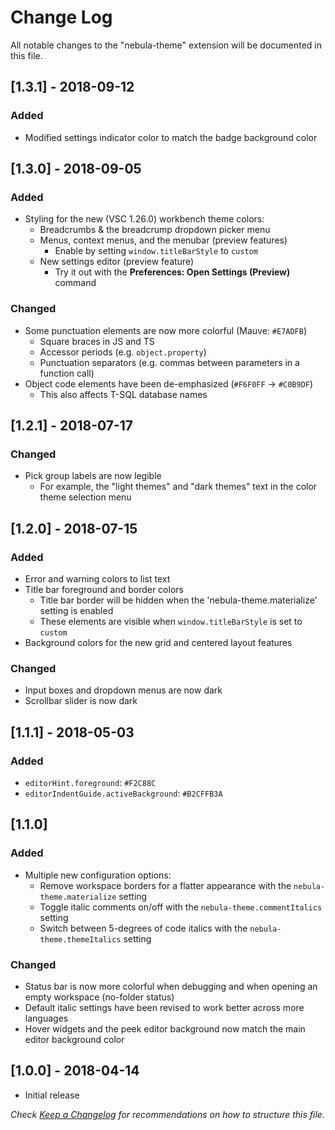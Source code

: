 # Change Log

All notable changes to the "nebula-theme" extension will be documented in this file.

## **[1.3.1]** - 2018-09-12
### Added

- Modified settings indicator color to match the badge background color


## **[1.3.0]** - 2018-09-05
### Added

- Styling for the new (VSC 1.26.0) workbench theme colors:
  - Breadcrumbs & the breadcrump dropdown picker menu
  - Menus, context menus, and the menubar (preview features)
    - Enable by setting `window.titleBarStyle` to `custom` 
  - New settings editor (preview feature)
    - Try it out with the **Preferences: Open Settings (Preview)** command

### Changed

- Some punctuation elements are now more colorful (Mauve: `#E7ADFB`)
  - Square braces in JS and TS
  - Accessor periods (e.g. `object.property`)
  - Punctuation separators (e.g. commas between parameters in a function call)
- Object code elements have been de-emphasized (`#F6F0FF` -> `#C0B9DF`)
  - This also affects T-SQL database names


## **[1.2.1]** - 2018-07-17
### Changed
- Pick group labels are now legible
  - For example, the "light themes" and "dark themes" text in the color theme selection menu

## **[1.2.0]** - 2018-07-15
### Added
- Error and warning colors to list text
- Title bar foreground and border colors
  - Title bar border will be hidden when the 'nebula-theme.materialize' setting is enabled
  - These elements are visible when `window.titleBarStyle` is set to `custom`
- Background colors for the new grid and centered layout features  

### Changed
- Input boxes and dropdown menus are now dark
- Scrollbar slider is now dark

## **[1.1.1]** - 2018-05-03
### Added
- `editorHint.foreground`: `#F2C88C`
- `editorIndentGuide.activeBackground`: `#B2CFFB3A`

## **[1.1.0]**
### Added
- Multiple new configuration options:
  - Remove workspace borders for a flatter appearance with the `nebula-theme.materialize` setting
  - Toggle italic comments on/off with the `nebula-theme.commentItalics` setting
  - Switch between 5-degrees of code italics with the `nebula-theme.themeItalics` setting

### Changed
- Status bar is now more colorful when debugging and when opening an empty workspace (no-folder status)
- Default italic settings have been revised to work better across more languages
- Hover widgets and the peek editor background now match the main editor background color

## **[1.0.0]** - 2018-04-14
- Initial release

_Check [Keep a Changelog](http://keepachangelog.com/) for recommendations on how to structure this file._
